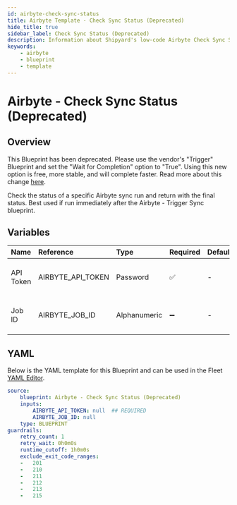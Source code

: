 ```yaml
---
id: airbyte-check-sync-status
title: Airbyte Template - Check Sync Status (Deprecated)
hide_title: true
sidebar_label: Check Sync Status (Deprecated)
description: Information about Shipyard's low-code Airbyte Check Sync Status (Deprecated) blueprint. Check the status of a specific Airbyte sync run and return with the final status. 
keywords:
    - airbyte
    - blueprint
    - template
---
```


# Airbyte - Check Sync Status (Deprecated)

## Overview
This Blueprint has been deprecated. Please use the vendor's "Trigger" Blueprint and set the "Wait for Completion" option to "True". Using this new option is free, more stable, and will complete faster. Read more about this change [here](https://www.shipyardapp.com/blog/orchestrate-data-tools-free).

Check the status of a specific Airbyte sync run and return with the final status. Best used if run immediately after the Airbyte - Trigger Sync blueprint.

## Variables

| Name | Reference | Type | Required | Default | Options | Description |
|:-----|:----------|:-----|:---------|:--------|:--------|:------------|
| API Token | AIRBYTE_API_TOKEN  | Password |:white_check_mark: | - | - | The API token generated by Airbyte |
| Job ID | AIRBYTE_JOB_ID  | Alphanumeric |:heavy_minus_sign: | - | - | The ID for the desired to sync to check |


## YAML
Below is the YAML template for this Blueprint and can be used in the Fleet [YAML Editor](../../reference/fleets/yaml-editor.md).
```yaml
source:
    blueprint: Airbyte - Check Sync Status (Deprecated)
    inputs:
        AIRBYTE_API_TOKEN: null  ## REQUIRED
        AIRBYTE_JOB_ID: null
    type: BLUEPRINT
guardrails:
    retry_count: 1
    retry_wait: 0h0m0s
    runtime_cutoff: 1h0m0s
    exclude_exit_code_ranges:
    -   201
    -   210
    -   211
    -   212
    -   213
    -   215

```
